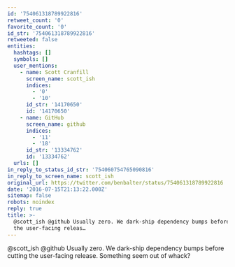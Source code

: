 ```yaml
---
id: '754061318789922816'
retweet_count: '0'
favorite_count: '0'
id_str: '754061318789922816'
retweeted: false
entities:
  hashtags: []
  symbols: []
  user_mentions:
    - name: Scott Cranfill
      screen_name: scott_ish
      indices:
        - '0'
        - '10'
      id_str: '14170650'
      id: '14170650'
    - name: GitHub
      screen_name: github
      indices:
        - '11'
        - '18'
      id_str: '13334762'
      id: '13334762'
  urls: []
in_reply_to_status_id_str: '754060754765090816'
in_reply_to_screen_name: scott_ish
original_url: https://twitter.com/benbalter/status/754061318789922816
date: '2016-07-15T21:13:22.000Z'
sitemap: false
robots: noindex
reply: true
title: >-
  @scott_ish @github Usually zero. We dark-ship dependency bumps before cutting
  the user-facing releas…
---
```


@scott_ish @github Usually zero. We dark-ship dependency bumps before cutting the user-facing release. Something seem out of whack?